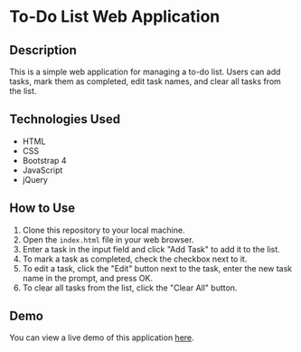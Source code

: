 # To-Do List Web Application

## Description
This is a simple web application for managing a to-do list. Users can add tasks, mark them as completed, edit task names, and clear all tasks from the list.

## Technologies Used
- HTML
- CSS
- Bootstrap 4
- JavaScript
- jQuery

## How to Use
1. Clone this repository to your local machine.
2. Open the `index.html` file in your web browser.
3. Enter a task in the input field and click "Add Task" to add it to the list.
4. To mark a task as completed, check the checkbox next to it.
5. To edit a task, click the "Edit" button next to the task, enter the new task name in the prompt, and press OK.
6. To clear all tasks from the list, click the "Clear All" button.

## Demo
You can view a live demo of this application [here](https://i-am-rajesh.github.io/To-Do-List.github.io/).
